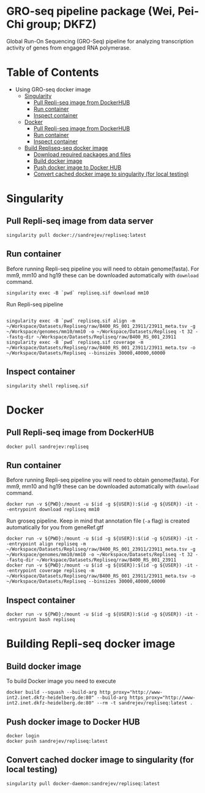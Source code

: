  GRO-seq pipeline package (Wei, Pei-Chi group; DKFZ)
====================================================
Global Run-On Sequencing (GRO-Seq) pipeline for analyzing transcription activity of genes from engaged RNA polymerase. 


Table of Contents
=================

  * Using GRO-seq docker image
    * [Singularity](#singularity) 
      * [Pull Repli-seq image from DockerHUB](#singularity-pull)
      * [Run container](#singularity-run)
      * [Inspect container](#singularity-inspect)
    * [Docker](#docker) 
      * [Pull Repli-seq image from DockerHUB](#docker-pull)
      * [Run container](#docker-run)
      * [Inspect container](#docker-inspect)
    * [Build Repliseq-seq docker image](#build) 
      * [Download required packages and files](#build-download)
      * [Build docker image](#build-build)
      * [Push docker image to Docker HUB](#build-build)
      * [Convert cached docker image to singularity (for local testing)](#build-convert)

<a name="singularity">Singularity</a>
====================================================

<a name="singularity-pull">Pull Repli-seq image from data server</a>
----------------------------------------------------
```console
singularity pull docker://sandrejev/repliseq:latest
```

<a name="singularity-run">Run container</a>
----------------------------------------------------
Before running Repli-seq pipeline you will need to obtain genome(fasta). For mm9, mm10 and hg19 these can be downloaded automatically with `download` command. 
```console
singularity exec -B `pwd` repliseq.sif download mm10
```

Run Repli-seq pipeline
```console
 
singularity exec -B `pwd` repliseq.sif align -m ~/Workspace/Datasets/Repliseq/raw/B400_RS_001_23911/23911_meta.tsv -g ~/Workspace/genomes/mm10/mm10 -o ~/Workspace/Datasets/Repliseq -t 32 --fastq-dir ~/Workspace/Datasets/Repliseq/raw/B400_RS_001_23911
singularity exec -B `pwd` repliseq.sif coverage -m ~/Workspace/Datasets/Repliseq/raw/B400_RS_001_23911/23911_meta.tsv -o ~/Workspace/Datasets/Repliseq --binsizes 30000,40000,60000
```


<a name="singularity-inspect">Inspect container</a>
----------------------------------------------------
```console
singularity shell repliseq.sif
```

<a name="docker">Docker</a>
====================================================

<a name="docker-pull">Pull Repli-seq image from DockerHUB</a>
----------------------------------------------------
```console
docker pull sandrejev:repliseq
```

<a name="docker-run">Run container</a>
----------------------------------------------------
Before running Repli-seq pipeline you will need to obtain genome(fasta). For mm9, mm10 and hg19 these can be downloaded automatically with `download` command. 
```console
docker run -v ${PWD}:/mount -u $(id -g ${USER}):$(id -g ${USER}) -it --entrypoint download repliseq mm10
```

Run groseq pipeline. Keep in mind that annotation file (`-a` flag) is created automatically for you from geneRef.gtf
```console
docker run -v ${PWD}:/mount -u $(id -g ${USER}):$(id -g ${USER}) -it --entrypoint align repliseq -m ~/Workspace/Datasets/Repliseq/raw/B400_RS_001_23911/23911_meta.tsv -g ~/Workspace/genomes/mm10/mm10 -o ~/Workspace/Datasets/Repliseq -t 32 --fastq-dir ~/Workspace/Datasets/Repliseq/raw/B400_RS_001_23911
docker run -v ${PWD}:/mount -u $(id -g ${USER}):$(id -g ${USER}) -it --entrypoint coverage repliseq -m ~/Workspace/Datasets/Repliseq/raw/B400_RS_001_23911/23911_meta.tsv -o ~/Workspace/Datasets/Repliseq --binsizes 30000,40000,60000
```

<a name="docker-inspect">Inspect container</a>
----------------------------------------------------
```console
docker run -v ${PWD}:/mount -u $(id -g ${USER}):$(id -g ${USER}) -it --entrypoint bash repliseq
```

<a name="build">Building Repli-seq docker image</a>
====================================================


<a name="build-build">Build docker image</a>
----------------------------------------------------
To build Docker image you need to execute
```console
docker build --squash --build-arg http_proxy="http://www-int2.inet.dkfz-heidelberg.de:80" --build-arg https_proxy="http://www-int2.inet.dkfz-heidelberg.de:80" --rm -t sandrejev/repliseq:latest .
```

<a name="build-push">Push docker image to Docker HUB</a>
----------------------------------------------------
```console
docker login
docker push sandrejev/repliseq:latest
```

<a name="build-convert">Convert cached docker image to singularity (for local testing)</a>
----------------------------------------------------
```console
singularity pull docker-daemon:sandrejev/repliseq:latest
```